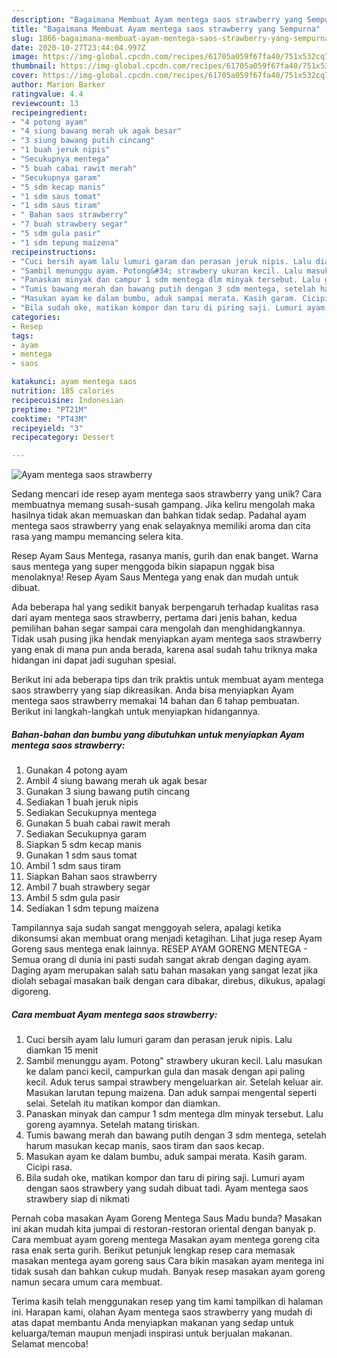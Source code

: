 ```yaml
---
description: "Bagaimana Membuat Ayam mentega saos strawberry yang Sempurna"
title: "Bagaimana Membuat Ayam mentega saos strawberry yang Sempurna"
slug: 1866-bagaimana-membuat-ayam-mentega-saos-strawberry-yang-sempurna
date: 2020-10-27T23:44:04.997Z
image: https://img-global.cpcdn.com/recipes/61705a059f67fa40/751x532cq70/ayam-mentega-saos-strawberry-foto-resep-utama.jpg
thumbnail: https://img-global.cpcdn.com/recipes/61705a059f67fa40/751x532cq70/ayam-mentega-saos-strawberry-foto-resep-utama.jpg
cover: https://img-global.cpcdn.com/recipes/61705a059f67fa40/751x532cq70/ayam-mentega-saos-strawberry-foto-resep-utama.jpg
author: Marion Barker
ratingvalue: 4.4
reviewcount: 13
recipeingredient:
- "4 potong ayam"
- "4 siung bawang merah uk agak besar"
- "3 siung bawang putih cincang"
- "1 buah jeruk nipis"
- "Secukupnya mentega"
- "5 buah cabai rawit merah"
- "Secukupnya garam"
- "5 sdm kecap manis"
- "1 sdm saus tomat"
- "1 sdm saus tiram"
- " Bahan saos strawberry"
- "7 buah strawbery segar"
- "5 sdm gula pasir"
- "1 sdm tepung maizena"
recipeinstructions:
- "Cuci bersih ayam lalu lumuri garam dan perasan jeruk nipis. Lalu diamkan 15 menit"
- "Sambil menunggu ayam. Potong&#34; strawbery ukuran kecil. Lalu masukan ke dalam panci kecil, campurkan gula dan masak dengan api paling kecil. Aduk terus sampai strawbery mengeluarkan air. Setelah keluar air. Masukan larutan tepung maizena. Dan aduk sampai mengental seperti selai. Setelah itu matikan kompor dan diamkan."
- "Panaskan minyak dan campur 1 sdm mentega dlm minyak tersebut. Lalu goreng ayamnya. Setelah matang tiriskan."
- "Tumis bawang merah dan bawang putih dengan 3 sdm mentega, setelah harum masukan kecap manis, saos tiram dan saos kecap."
- "Masukan ayam ke dalam bumbu, aduk sampai merata. Kasih garam. Cicipi rasa."
- "Bila sudah oke, matikan kompor dan taru di piring saji. Lumuri ayam dengan saos strawbery yang sudah dibuat tadi. Ayam mentega saos strawbery siap di nikmati"
categories:
- Resep
tags:
- ayam
- mentega
- saos

katakunci: ayam mentega saos 
nutrition: 185 calories
recipecuisine: Indonesian
preptime: "PT21M"
cooktime: "PT43M"
recipeyield: "3"
recipecategory: Dessert

---
```



![Ayam mentega saos strawberry](https://img-global.cpcdn.com/recipes/61705a059f67fa40/751x532cq70/ayam-mentega-saos-strawberry-foto-resep-utama.jpg)

Sedang mencari ide resep ayam mentega saos strawberry yang unik? Cara membuatnya memang susah-susah gampang. Jika keliru mengolah maka hasilnya tidak akan memuaskan dan bahkan tidak sedap. Padahal ayam mentega saos strawberry yang enak selayaknya memiliki aroma dan cita rasa yang mampu memancing selera kita.

Resep Ayam Saus Mentega, rasanya manis, gurih dan enak banget. Warna saus mentega yang super menggoda bikin siapapun nggak bisa menolaknya! Resep Ayam Saus Mentega yang enak dan mudah untuk dibuat.

Ada beberapa hal yang sedikit banyak berpengaruh terhadap kualitas rasa dari ayam mentega saos strawberry, pertama dari jenis bahan, kedua pemilihan bahan segar sampai cara mengolah dan menghidangkannya. Tidak usah pusing jika hendak menyiapkan ayam mentega saos strawberry yang enak di mana pun anda berada, karena asal sudah tahu triknya maka hidangan ini dapat jadi suguhan spesial.


Berikut ini ada beberapa tips dan trik praktis untuk membuat ayam mentega saos strawberry yang siap dikreasikan. Anda bisa menyiapkan Ayam mentega saos strawberry memakai 14 bahan dan 6 tahap pembuatan. Berikut ini langkah-langkah untuk menyiapkan hidangannya.

<!--inarticleads1-->

##### Bahan-bahan dan bumbu yang dibutuhkan untuk menyiapkan Ayam mentega saos strawberry:

1. Gunakan 4 potong ayam
1. Ambil 4 siung bawang merah uk agak besar
1. Gunakan 3 siung bawang putih cincang
1. Sediakan 1 buah jeruk nipis
1. Sediakan Secukupnya mentega
1. Gunakan 5 buah cabai rawit merah
1. Sediakan Secukupnya garam
1. Siapkan 5 sdm kecap manis
1. Gunakan 1 sdm saus tomat
1. Ambil 1 sdm saus tiram
1. Siapkan  Bahan saos strawberry
1. Ambil 7 buah strawbery segar
1. Ambil 5 sdm gula pasir
1. Sediakan 1 sdm tepung maizena


Tampilannya saja sudah sangat menggoyah selera, apalagi ketika dikonsumsi akan membuat orang menjadi ketagihan. Lihat juga resep Ayam Goreng saus mentega enak lainnya. RESEP AYAM GORENG MENTEGA - Semua orang di dunia ini pasti sudah sangat akrab dengan daging ayam. Daging ayam merupakan salah satu bahan masakan yang sangat lezat jika diolah sebagai masakan baik dengan cara dibakar, direbus, dikukus, apalagi digoreng. 

<!--inarticleads2-->

##### Cara membuat Ayam mentega saos strawberry:

1. Cuci bersih ayam lalu lumuri garam dan perasan jeruk nipis. Lalu diamkan 15 menit
1. Sambil menunggu ayam. Potong&#34; strawbery ukuran kecil. Lalu masukan ke dalam panci kecil, campurkan gula dan masak dengan api paling kecil. Aduk terus sampai strawbery mengeluarkan air. Setelah keluar air. Masukan larutan tepung maizena. Dan aduk sampai mengental seperti selai. Setelah itu matikan kompor dan diamkan.
1. Panaskan minyak dan campur 1 sdm mentega dlm minyak tersebut. Lalu goreng ayamnya. Setelah matang tiriskan.
1. Tumis bawang merah dan bawang putih dengan 3 sdm mentega, setelah harum masukan kecap manis, saos tiram dan saos kecap.
1. Masukan ayam ke dalam bumbu, aduk sampai merata. Kasih garam. Cicipi rasa.
1. Bila sudah oke, matikan kompor dan taru di piring saji. Lumuri ayam dengan saos strawbery yang sudah dibuat tadi. Ayam mentega saos strawbery siap di nikmati


Pernah coba masakan Ayam Goreng Mentega Saus Madu bunda? Masakan ini akan mudah kita jumpai di restoran-restoran oriental dengan banyak p. Cara membuat ayam goreng mentega Masakan ayam mentega goreng cita rasa enak serta gurih. Berikut petunjuk lengkap resep cara memasak masakan mentega ayam goreng saus Cara bikin masakan ayam mentega ini tidak susah dan bahkan cukup mudah. Banyak resep masakan ayam goreng namun secara umum cara membuat. 

Terima kasih telah menggunakan resep yang tim kami tampilkan di halaman ini. Harapan kami, olahan Ayam mentega saos strawberry yang mudah di atas dapat membantu Anda menyiapkan makanan yang sedap untuk keluarga/teman maupun menjadi inspirasi untuk berjualan makanan. Selamat mencoba!
